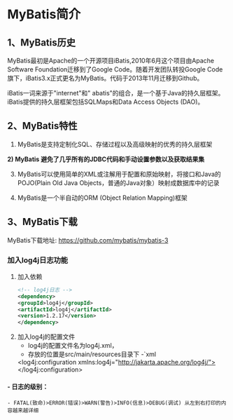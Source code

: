 
# MyBatis简介

## 1、MyBatis历史

MyBatis最初是Apache的一个开源项目iBatis,2010年6月这个项目由Apache Software Foundation迁移到了Google Code。随着开发团队转投Google Code旗下，iBatis3.x正式更名为MyBatis。代码于2013年11月迁移到Github。

iBatis一词来源于"internet"和" abatis"的组合，是一个基于Java的持久层框架。iBatis提供的持久层框架包括SQLMaps和Data Access Objects (DAO)。

## 2、MyBatis特性

1) MyBatis是支持定制化SQL、存储过程以及高级映射的优秀的持久层框架

**2) MyBatis 避免了几乎所有的JDBC代码和手动设置参数以及获取结果集**

3) MyBatis可以使用简单的XML或注解用于配置和原始映射，将接口和Java的POJO(Plain Old Java Objects，普通的Java对象）映射成数据库中的记录

4) MyBatis是一个半自动的ORM (Object Relation Mapping)框架

## 3、MyBatis下载

MyBatis下载地址: https://github.com/mybatis/mybatis-3
### 加入log4j日志功能
1. 加入依赖
	```xml
	<!-- log4j日志 -->
	<dependency>
	<groupId>log4j</groupId>
	<artifactId>log4j</artifactId>
	<version>1.2.17</version>
	</dependency>
	```
2. 加入log4j的配置文件
	- log4j的配置文件名为log4j.xml，
	- 存放的位置是src/main/resources目录下
	-`xml
	<?xml version="1.0" encoding="UTF-8" ?>
	<!DOCTYPE log4j:configuration SYSTEM "log4j.dtd">
	<log4j:configuration xmlns:log4j="http://jakarta.apache.org/log4j/">
	    <appender name="STDOUT" class="org.apache.log4j.ConsoleAppender">
	        <param name="Encoding" value="UTF-8" />
	        <layout class="org.apache.log4j.PatternLayout">
				<param name="ConversionPattern" value="%-5p %d{MM-dd HH:mm:ss,SSS} %m (%F:%L) \n" />
	        </layout>
	    </appender>
	    <logger name="java.sql">
	        <level value="debug" />
	    </logger>
	    <logger name="org.apache.ibatis">
	        <level value="info" />
	    </logger>
	    <root>
	        <level value="debug" />
	        <appender-ref ref="STDOUT" />
	    </root>
	</log4j:configuration>
	
####	- 日志的级别：
	- FATAL(致命)>ERROR(错误)>WARN(警告)>INFO(信息)>DEBUG(调试) 从左到右打印的内容越来越详细
<!--stackedit_data:
eyJoaXN0b3J5IjpbLTMxODk2NDY5MCwtNzQ1MDA3NzMzXX0=
-->